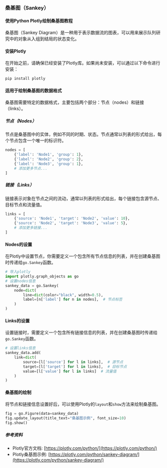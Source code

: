 ### 桑基图（Sankey）
#### 使用Python Plotly绘制桑基图教程
桑基图（Sankey Diagram）是一种用于表示数据流的图表，可以用来展示队列研究中的对象从入组到结局的状态变化。
#### 安装Plotly
在开始之前，请确保已经安装了Plotly库。如果尚未安装，可以通过以下命令进行安装：
```bash
pip install plotly
```
#### 适用于绘制桑基图的数据格式
桑基图需要特定的数据格式，主要包括两个部分：节点（nodes）和链接（links）。
##### 节点（Nodes）
节点是桑基图中的实体，例如不同的时期、状态。节点通常以列表的形式给出，每个节点包含一个唯一的标识符。
```python
nodes = [
    {'label': 'Node1', 'group': 1},
    {'label': 'Node2', 'group': 2},
    {'label': 'Node3', 'group': 1},
    # 添加更多节点...
]
```
##### 链接（Links）
链接表示对象在节点之间的流动，通常以列表的形式给出，每个链接包含源节点、目标节点和流量值。
```python
links = [
    {'source': 'Node1', 'target': 'Node2', 'value': 10},
    {'source': 'Node2', 'target': 'Node3', 'value': 5},
    # 添加更多链接...
]
```
#### Nodes的设置
在Plotly中设置节点，你需要定义一个包含所有节点信息的列表，并在创建桑基图时传递给`go.Sankey`函数。
```python
# 导入plotly
import plotly.graph_objects as go
# 设置nodes信息
sankey_data = go.Sankey(
    node=dict(
        line=dict(color="black", width=0.5),
        label=[n['label'] for n in nodes],  # 节点标签
    )
)
```
#### Links的设置
设置链接时，需要定义一个包含所有链接信息的列表，并在创建桑基图时传递给`go.Sankey`函数。
```python
# 设置links信息
sankey_data.add(
    link=dict(
        source=[l['source'] for l in links],  # 源节点
        target=[l['target'] for l in links],  # 目标节点
        value=[l['value'] for l in links]  # 流量值
    )
)
```
#### 桑基图的绘制
将节点和链接信息设置好后，可以使用Plotly的`layout`和`show`方法来绘制桑基图。
```python
fig = go.Figure(data=sankey_data)
fig.update_layout(title_text="桑基图示例", font_size=10)
fig.show()
```
##### 参考资料
- Plotly官方文档: [https://plotly.com/python/](https://plotly.com/python/)
- Plotly桑基图示例: [https://plotly.com/python/sankey-diagram/](https://plotly.com/python/sankey-diagram/)
